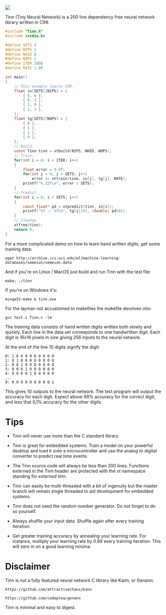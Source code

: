 ![](img/logo.PNG)

Tinn (Tiny Neural Network) is a 200 line dependency free neural network library written in C99.

```c
#include "Tinn.h"
#include <stdio.h>

#define SETS 4
#define NIPS 2
#define NHID 8
#define NOPS 1
#define ITER 2000
#define RATE 1.0f

int main()
{
    // This example learns XOR.
    float in[SETS][NIPS] = {
        { 0, 0 },
        { 0, 1 },
        { 1, 0 },
        { 1, 1 },
    };
    float tg[SETS][NOPS] = {
        { 0 },
        { 1 },
        { 1 },
        { 0 },
    };
    // Build.
    const Tinn tinn = xtbuild(NIPS, NHID, NOPS);
    // Train.
    for(int i = 0; i < ITER; i++)
    {
        float error = 0.0f;
        for(int j = 0; j < SETS; j++)
            error += xttrain(tinn, in[j], tg[j], RATE);
        printf("%.12f\n", error / SETS);
    }
    // Predict.
    for(int i = 0; i < SETS; i++)
    {
        const float* pd = xtpredict(tinn, in[i]);
        printf("%f :: %f\n", tg[i][0], (double) pd[0]);
    }
    // Cleanup.
    xtfree(tinn);
    return 0;
}
```

For a more complicated demo on how to learn hand written digits, get some training data:

    wget http://archive.ics.uci.edu/ml/machine-learning-databases/semeion/semeion.data

And if you're on Linux / MacOS just build and run Tinn with the test file:

    make; ./tinn

If you're on Windows it's:

    mingw32-make & tinn.exe

For the layman not accustomed to makefiles the makefile devolves into:

    gcc test.c Tinn.c -lm

The training data consists of hand written digits written both slowly and quickly.
Each line in the data set corresponds to one handwritten digit. Each digit is 16x16 pixels in size
giving 256 inputs to the neural network.

At the end of the line 10 digits signify the digit:

    0: 1 0 0 0 0 0 0 0 0 0
    1: 0 1 0 0 0 0 0 0 0 0
    2: 0 0 1 0 0 0 0 0 0 0
    3: 0 0 0 1 0 0 0 0 0 0
    4: 0 0 0 0 1 0 0 0 0 0
    ...
    9: 0 0 0 0 0 0 0 0 0 1

This gives 10 outputs to the neural network. The test program will output the
accuracy for each digit. Expect above 99% accuracy for the correct digit, and
less that 0,1% accuracy for the other digits.

# Tips

* Tinn will never use more than the C standard library.

* Tinn is great for embedded systems. Train a model on your powerful desktop and load
it onto a microcontroller and use the analog to digital converter to predict real time events.

* The Tinn source code will always be less than 200 lines. Functions externed in the Tinn header
are protected with the _xt_ namespace standing for _externed tinn_.

* Tinn can easily be multi-threaded with a bit of ingenuity but the master branch will remain
single threaded to aid development for embedded systems.

* Tinn does not seed the random number generator. Do not forget to do so yourself.

* Always shuffle your input data. Shuffle again after every training iteration.

* Get greater training accuracy by annealing your learning rate. For instance, multiply
your learning rate by 0.99 every training iteration. This will zero in on a good learning minima.

# Disclaimer

Tinn is not a fully featured neural network C library like Kann, or Genann:

    https://github.com/attractivechaos/kann

    https://github.com/codeplea/genann

Tinn is minimal and easy to digest.
